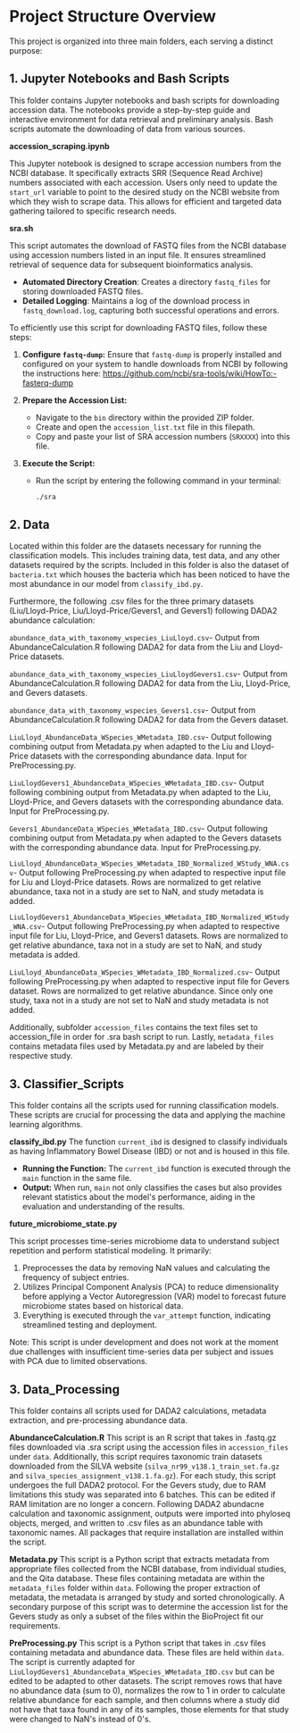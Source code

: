 # Project Structure Overview

This project is organized into three main folders, each serving a distinct purpose:

## 1. Jupyter Notebooks and Bash Scripts

This folder contains Jupyter notebooks and bash scripts for downloading accession data. The notebooks provide a step-by-step guide and interactive environment for data retrieval and preliminary analysis. Bash scripts automate the downloading of data from various sources.

**accession_scraping.ipynb**

This Jupyter notebook is designed to scrape accession numbers from the NCBI database. It specifically extracts SRR (Sequence Read Archive) numbers associated with each accession. Users only need to update the `start_url` variable to point to the desired study on the NCBI website from which they wish to scrape data. This allows for efficient and targeted data gathering tailored to specific research needs.

**sra.sh**

This script automates the download of FASTQ files from the NCBI database using accession numbers listed in an input file. It ensures streamlined retrieval of sequence data for subsequent bioinformatics analysis.

- **Automated Directory Creation**: Creates a directory `fastq_files` for storing downloaded FASTQ files.
- **Detailed Logging**: Maintains a log of the download process in `fastq_download.log`, capturing both successful operations and errors.

To efficiently use this script for downloading FASTQ files, follow these steps:

1. **Configure `fastq-dump`:** Ensure that `fastq-dump` is properly installed and configured on your system to handle downloads from NCBI by following the instructions here:
https://github.com/ncbi/sra-tools/wiki/HowTo:-fasterq-dump 


2. **Prepare the Accession List:**
   - Navigate to the `bin` directory within the provided ZIP folder.
   - Create and open the `accession_list.txt` file in this filepath.
   - Copy and paste your list of SRA accession numbers (`SRXXXX`) into this file.

3. **Execute the Script:**
   - Run the script by entering the following command in your terminal:
     ```bash
     ./sra
     ```
     
## 2. Data
Located within this folder are the datasets necessary for running the classification models. This includes training data, test data, and any other datasets required by the scripts. Included in this folder is also the dataset of `bacteria.txt` which houses the bacteria which has been noticed to have the most abundance in our model from `classify_ibd.py`.

Furthermore, the following .csv files for the three primary datasets (Liu/Lloyd-Price, Liu/Lloyd-Price/Gevers1, and Gevers1) following DADA2 abundance calculation:

`abundance_data_with_taxonomy_wspecies_LiuLloyd.csv`- Output from AbundanceCalculation.R following DADA2 for data from the Liu and Lloyd-Price datasets.

`abundance_data_with_taxonomy_wspecies_LiuLloydGevers1.csv`- Output from AbundanceCalculation.R following DADA2 for data from the Liu, Lloyd-Price, and Gevers datasets.

`abundance_data_with_taxonomy_wspecies_Gevers1.csv`- Output from AbundanceCalculation.R following DADA2 for data from the Gevers dataset.

`LiuLloyd_AbundanceData_WSpecies_WMetadata_IBD.csv`- Output following combining output from Metadata.py when adapted to the Liu and Lloyd-Price datasets with the corresponding abundance data. Input for PreProcessing.py.

`LiuLloydGevers1_AbundanceData_WSpecies_WMetadata_IBD.csv`- Output following combining output from Metadata.py when adapted to the Liu, Lloyd-Price, and Gevers datasets with the corresponding abundance data. Input for PreProcessing.py.

`Gevers1_AbundanceData_WSpecies_WMetadata_IBD.csv`- Output following combining output from Metadata.py when adapted to the Gevers datasets with the corresponding abundance data. Input for PreProcessing.py.

`LiuLloyd_AbundanceData_WSpecies_WMetadata_IBD_Normalized_WStudy_WNA.csv`- Output following PreProcessing.py when adapted to respective input file for Liu and Lloyd-Price datasets. Rows are normalized to get relative abundance, taxa not in a study are set to NaN, and study metadata is added.

`LiuLloydGevers1_AbundanceData_WSpecies_WMetadata_IBD_Normalized_WStudy_WNA.csv`- Output following PreProcessing.py when adapted to respective input file for Liu, Lloyd-Price, and Gevers1 datasets. Rows are normalized to get relative abundance, taxa not in a study are set to NaN, and study metadata is added.

`LiuLloyd_AbundanceData_WSpecies_WMetadata_IBD_Normalized.csv`- Output following PreProcessing.py when adapted to respective input file for Gevers dataset. Rows are normalized to get relative abundance. Since only one study, taxa not in a study are not set to NaN and study metadata is not added.

Additionally, subfolder `accession_files` contains the text files set to accession_file in order for .sra bash script to run. Lastly, `metadata_files` contains metadata files used by Metadata.py and are labeled by their respective study. 
## 3. Classifier_Scripts

This folder contains all the scripts used for running classification models. These scripts are crucial for processing the data and applying the machine learning algorithms.

**classify_ibd.py**
The function `current_ibd` is designed to classify individuals as having Inflammatory Bowel Disease (IBD) or not and is housed in this file.

- **Running the Function:**
  The `current_ibd` function is executed through the `main` function in the same file.
- **Output:**
  When run, `main` not only classifies the cases but also provides relevant statistics about the model's performance, aiding in the evaluation and understanding of the results.

**future_microbiome_state.py**

This script processes time-series microbiome data to understand subject repetition and perform statistical modeling. It primarily:
1. Preprocesses the data by removing NaN values and calculating the frequency of subject entries.
2. Utilizes Principal Component Analysis (PCA) to reduce dimensionality before applying a Vector Autoregression (VAR) model to forecast future microbiome states based on historical data.
3. Everything is executed through the `var_attempt` function, indicating streamlined testing and deployment.

Note: This script is under development and does not work at the moment due challenges with insufficient time-series data per subject and issues with PCA due to limited observations.

## 3. Data_Processing

This folder contains all scripts used for DADA2 calculations, metadata extraction, and pre-processing abundance data.

**AbundanceCalculation.R**
This script is an R script that takes in .fastq.gz files downloaded via .sra script using the accession files in `accession_files` under `data`. Additionally, this script requires taxonomic train datasets downloaded from the SILVA website (`silva_nr99_v138.1_train_set.fa.gz` and `silva_species_assignment_v138.1.fa.gz`). For each study, this script undergoes the full DADA2 protocol. For the Gevers study, due to RAM limitations this study was separated into 6 batches. This can be edited if RAM limitation are no longer a concern. Following DADA2 abundacne calculation and taxonomic assignment, outputs were imported into phyloseq objects, merged, and written to .csv files as an abundance table with taxonomic names. All packages that require installation are installed within the script.

**Metadata.py**
This script is a Python script that extracts metadata from appropriate files collected from the NCBI database, from individual studies, and the Qita database. These files containing metadata are within the `metadata_files` folder within `data`. Following the proper extraction of metadata, the metadata is arranged by study and sorted chronologically. A secondary purpose of this script was to determine the accession list for the Gevers study as only a subset of the files within the BioProject fit our requirements.

**PreProcessing.py**
This script is a Python script that takes in .csv files containing metadata and abundance data. These files are held within `data`. The script is currently adapted for `LiuLloydGevers1_AbundanceData_WSpecies_WMetadata_IBD.csv` but can be edited to be adapted to other datasets. The script removes rows that have no abundance data (sum to 0), normalizes the row to 1 in order to calculate relative abundance for each sample, and then columns where a study did not have that taxa found in any of its samples, those elements for that study were changed to NaN's instead of 0's. 




